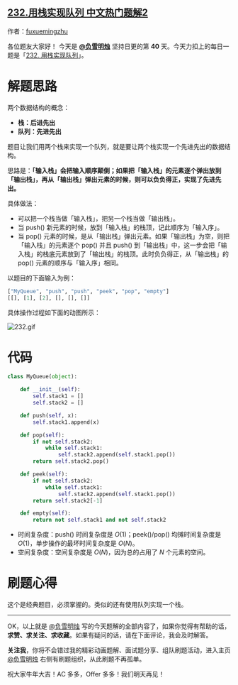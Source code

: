 ## [232.用栈实现队列 中文热门题解2](https://leetcode.cn/problems/implement-queue-using-stacks/solutions/100000/dong-hua-jiang-jie-ru-he-shi-yong-liang-6g7ub)

作者：[fuxuemingzhu](https://leetcode.cn/u/fuxuemingzhu)

各位题友大家好！ 今天是 **[@负雪明烛](/u/fuxuemingzhu/)** 坚持日更的第 **40** 天。今天力扣上的每日一题是「[232. 用栈实现队列](https://leetcode-cn.com/problems/implement-queue-using-stacks/)」。

# 解题思路

两个数据结构的概念：

- **栈：后进先出**
- **队列：先进先出**


题目让我们用两个栈来实现一个队列，就是要让两个栈实现一个先进先出的数据结构。


思路是：**「输入栈」会把输入顺序颠倒；如果把「输入栈」的元素逐个弹出放到「输出栈」，再从「输出栈」弹出元素的时候，则可以负负得正，实现了先进先出。**


具体做法：


- 可以把一个栈当做「输入栈」，把另一个栈当做「输出栈」。
- 当 push() 新元素的时候，放到「输入栈」的栈顶，记此顺序为「输入序」。
- 当 pop() 元素的时候，是从「输出栈」弹出元素。如果「输出栈」为空，则把「输入栈」的元素逐个 pop() 并且 push() 到「输出栈」中，这一步会把「输入栈」的栈底元素放到了「输出栈」的栈顶。此时负负得正，从「输出栈」的 pop() 元素的顺序与「输入序」相同。


以题目的下面输入为例：


```python
["MyQueue", "push", "push", "peek", "pop", "empty"]
[[], [1], [2], [], [], []]
```


具体操作过程如下面的动图所示：

![232.gif](https://pic.leetcode-cn.com/1614908055-DRhjRN-232.gif)




# 代码


```Python []
class MyQueue(object):

    def __init__(self):
        self.stack1 = []
        self.stack2 = []

    def push(self, x):
        self.stack1.append(x)

    def pop(self):
        if not self.stack2:
            while self.stack1:
                self.stack2.append(self.stack1.pop())
        return self.stack2.pop()

    def peek(self):
        if not self.stack2:
            while self.stack1:
                self.stack2.append(self.stack1.pop())
        return self.stack2[-1]

    def empty(self):
        return not self.stack1 and not self.stack2
```


- 时间复杂度：push() 时间复杂度是 $O(1)$；peek()/pop() 均摊时间复杂度是 $O(1)$，单步操作的最坏时间复杂度是 $O(N)$。
- 空间复杂度：空间复杂度是 $O(N)$，因为总的占用了 $N$ 个元素的空间。




# 刷题心得


这个是经典题目，必须掌握的。类似的还有使用队列实现一个栈。

-----


OK，以上就是 [@负雪明烛](https://leetcode-cn.com/u/fuxuemingzhu/) 写的今天题解的全部内容了，如果你觉得有帮助的话，**求赞、求关注、求收藏**。如果有疑问的话，请在下面评论，我会及时解答。


**关注我**，你将不会错过我的精彩动画题解、面试题分享、组队刷题活动，进入主页 [@负雪明烛](https://leetcode-cn.com/u/fuxuemingzhu/) 右侧有刷题组织，从此刷题不再孤单。


祝大家牛年大吉！AC 多多，Offer 多多！我们明天再见！